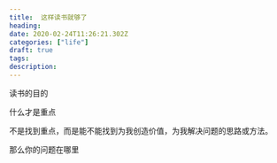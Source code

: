 ```yaml
---
title:  这样读书就够了
heading: 
date: 2020-02-24T11:26:21.302Z
categories: ["life"]
draft: true
tags: 
description: 
---
```







读书的目的


什么才是重点

不是找到重点，而是能不能找到为我创造价值，为我解决问题的思路或方法。

那么你的问题在哪里


